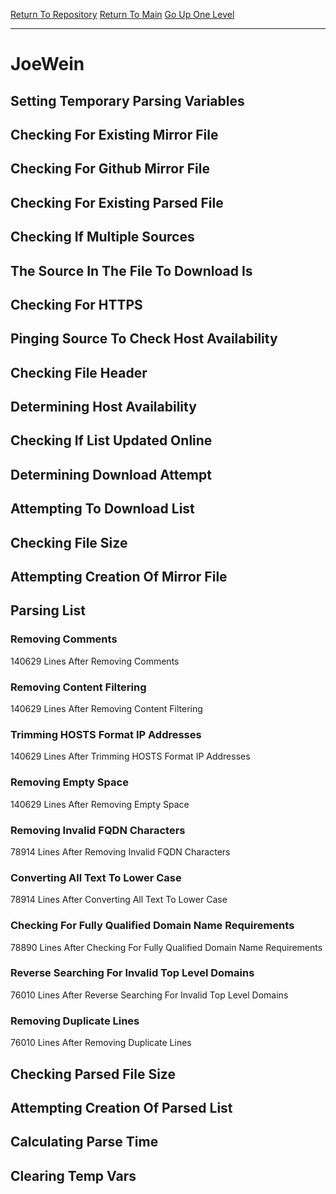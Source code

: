 [Return To Repository](https://github.com/deathbybandaid/piholeparser/)
[Return To Main](https://github.com/deathbybandaid/piholeparser/blob/master/RecentRunLogs/Mainlog.md)
[Go Up One Level](https://github.com/deathbybandaid/piholeparser/blob/master/RecentRunLogs/TopLevelScripts/30-Processing-External-Blacklists.md)
____________________________________
# JoeWein
## Setting Temporary Parsing Variables
## Checking For Existing Mirror File
## Checking For Github Mirror File
## Checking For Existing Parsed File
## Checking If Multiple Sources
## The Source In The File To Download Is
## Checking For HTTPS
## Pinging Source To Check Host Availability
## Checking File Header
## Determining Host Availability
## Checking If List Updated Online
## Determining Download Attempt
## Attempting To Download List
## Checking File Size
## Attempting Creation Of Mirror File
## Parsing List
### Removing Comments
140629 Lines After Removing Comments
### Removing Content Filtering
140629 Lines After Removing Content Filtering
### Trimming HOSTS Format IP Addresses
140629 Lines After Trimming HOSTS Format IP Addresses
### Removing Empty Space
140629 Lines After Removing Empty Space
### Removing Invalid FQDN Characters
78914 Lines After Removing Invalid FQDN Characters
### Converting All Text To Lower Case
78914 Lines After Converting All Text To Lower Case
### Checking For Fully Qualified Domain Name Requirements
78890 Lines After Checking For Fully Qualified Domain Name Requirements
### Reverse Searching For Invalid Top Level Domains
76010 Lines After Reverse Searching For Invalid Top Level Domains
### Removing Duplicate Lines
76010 Lines After Removing Duplicate Lines
## Checking Parsed File Size
## Attempting Creation Of Parsed List
## Calculating Parse Time
## Clearing Temp Vars
